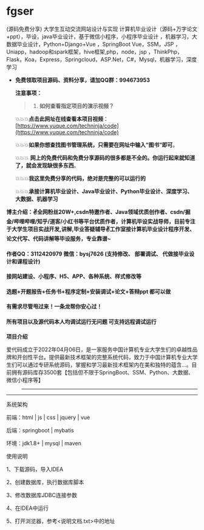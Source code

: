 # fgser
(源码免费分享) 大学生互动交流网站设计与实现 计算机毕业设计（源码+万字论文+ppt），毕设，java毕业设计，基于微信小程序，小程序毕业设计 ，机器学习，大数据毕业设计，Python+Django+Vue ，SpringBoot Vue，SSM，JSP ，Uniapp，hadoop和spark框架，hive框架,php，node，jsp ，ThinkPhp，Flask，Koa，Express，Springcloud，ASP.Net，C#，Mysql，机器学习，深度学习


- **免费领取项目源码、资料分享，请加QQ群：994673953**

  **注意事项：**

  > 1. **如何查看指定项目的演示视频？**

  💥💥💥**点击此网址在线查看本项目视频**： [https://www.yuque.com/techninja/code](https://www.yuque.com/techninja/code)

  💥💥💥**如果你想查找图书管理系统，只需要在网址中输入“图书”即可**。

  💥💥💥 **网上的免费代码和免费分享源码的很多都是不全的。你运行起来就知道了，就会发现缺很多东西**。

  💥💥💥**我这里免费分享的代码，绝对是完整的可以运行的**

  💥💥💥**承接计算机毕业设计、Java毕业设计、Python毕业设计、深度学习、大数据、机器学习**

**博主介绍：✌全网粉丝20W+,csdn特邀作者、Java领域优质创作者、csdn/掘金/哔哩哔哩/知乎/道客/小红书等平台优质作者，计算机毕设实战导师，目前专注于大学生项目实战开发,讲解,毕业答疑辅导✌工作室接计算机毕业设计程序开发、论文代写、代码讲解等毕设服务，专业靠谱~**

#### 作者QQ：3112420979 微信：bysj7626 (支持修改、 部署调试、 代做接毕业设计和课程设计)

#### 接网站建设、小程序、H5、APP、各种系统、样式修改等

#### 选题+开题报告+任务书+程序定制+安装调试+论文+答辩ppt 都可以做

#### 有需求尽管甩过来！一条龙帮你安心过！

#### 所有项目以及源代码本人均调试运行无问题 可支持远程调试运行



**项目介绍**

爱代码成立于2022年04月06日，是一家服务中国计算机专业大学生们的卓越性品牌和开创性平台。提供最新技术框架的完整系统代码，致力于中国计算机专业大学生们可以通过专研系统源码，掌握和学习最新技术框架内在美和独特的蕴含...。目前拥有源码库存3500套【包括但不限于SpringBoot、SSM、Python、大数据、微信小程序等】


> ****


---

系统架构

前端：html | js | css | jquery | vue

后端：springboot | mybatis

环境：jdk1.8+ | mysql | maven

使用说明

1、下载源码，导入IDEA

2、创建数据库，执行数据库脚本

3、修改数据库JDBC连接参数

4、在IDEA中运行

5、打开浏览器，参考<说明文档.txt>中的地址
